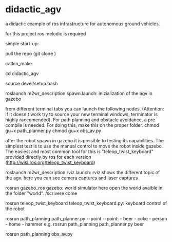 # didactic_agv
a didactic example of ros infrastructure for autonomous ground vehicles.

for this project ros melodic is required

simple start-up:

pull the repo (git clone <url>)

catkin_make 

cd didactic_agv

source devel/setup.bash

roslaunch m2wr_description spawn.launch: inizialization of the agv in gazebo

from different terminal tabs you can launch the following nodes. (Attention: if it doesn't work try to source your new terminal windows, terminator is highly raccomended).
For path planning and obstacle avoidance, a pre compile is needed.
For doing this, make this on the proper folder.
chmod gu+x path_planner.py
chmod gu+x obs_av.py

after the robot spawn in gazebo it is possible to testing its capabilities. The simplest test is to use the manual control to move the robot inside gazebo. The easiest and most common tool for this is "teleop_twist_keyboard" provided directly by ros for each version (http://wiki.ros.org/teleop_twist_keyboard)

roslaunch m2wr_description rviz.launch: rviz shows the different topic of the agv. here you can see camera captures and laser captures 

rosrun gazebo_ros gazebo: world simulator
here open the world avaible in the folder "world".
/scrivere come

rosrun teleop_twist_keyboard teleop_twist_keyboard.py: keyboard control of the robot

rosrun path_planning path_planner.py --point
--point: 	- beer
		- coke
		- person
		- home
		- hammer
e.g. rosrun path_planning path_planner.py beer 		

rosrun path_planning obs_av.py


